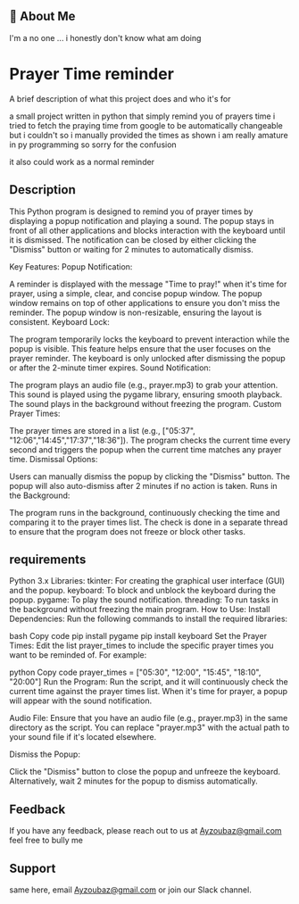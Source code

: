 
## 🚀 About Me
I'm a no one ...
i honestly don't know what am doing 


#  Prayer Time reminder

A brief description of what this project does and who it's for

a small project written in python that simply remind you of prayers time i tried to fetch the praying time from google to be automatically changeable but i couldn't so i manually provided the times as shown i am really amature in py programming so sorry for the confusion 

it also could work as a normal reminder 



## Description
This Python program is designed to remind you of prayer times by displaying a popup notification and playing a sound. The popup stays in front of all other applications and blocks interaction with the keyboard until it is dismissed. The notification can be closed by either clicking the "Dismiss" button or waiting for 2 minutes to automatically dismiss.

Key Features:
Popup Notification:

A reminder is displayed with the message "Time to pray!" when it's time for prayer, using a simple, clear, and concise popup window.
The popup window remains on top of other applications to ensure you don't miss the reminder.
The popup window is non-resizable, ensuring the layout is consistent.
Keyboard Lock:

The program temporarily locks the keyboard to prevent interaction while the popup is visible. This feature helps ensure that the user focuses on the prayer reminder.
The keyboard is only unlocked after dismissing the popup or after the 2-minute timer expires.
Sound Notification:

The program plays an audio file (e.g., prayer.mp3) to grab your attention. This sound is played using the pygame library, ensuring smooth playback.
The sound plays in the background without freezing the program.
Custom Prayer Times:

The prayer times are stored in a list (e.g.,  ["05:37", "12:06","14:45","17:37","18:36"]).
The program checks the current time every second and triggers the popup when the current time matches any prayer time.
Dismissal Options:

Users can manually dismiss the popup by clicking the "Dismiss" button.
The popup will also auto-dismiss after 2 minutes if no action is taken.
Runs in the Background:

The program runs in the background, continuously checking the time and comparing it to the prayer times list.
The check is done in a separate thread to ensure that the program does not freeze or block other tasks.
## requirements
Python 3.x
Libraries:
tkinter: For creating the graphical user interface (GUI) and the popup.
keyboard: To block and unblock the keyboard during the popup.
pygame: To play the sound notification.
threading: To run tasks in the background without freezing the main program.
How to Use:
Install Dependencies: Run the following commands to install the required libraries:

bash
Copy code
pip install pygame
pip install keyboard
Set the Prayer Times: Edit the list prayer_times to include the specific prayer times you want to be reminded of. For example:

python
Copy code
prayer_times = ["05:30", "12:00", "15:45", "18:10", "20:00"]
Run the Program: Run the script, and it will continuously check the current time against the prayer times list. When it's time for prayer, a popup will appear with the sound notification.

Audio File: Ensure that you have an audio file (e.g., prayer.mp3) in the same directory as the script. You can replace "prayer.mp3" with the actual path to your sound file if it's located elsewhere.

Dismiss the Popup:

Click the "Dismiss" button to close the popup and unfreeze the keyboard.
Alternatively, wait 2 minutes for the popup to dismiss automatically.
## Feedback

If you have any feedback, please reach out to us at Ayzoubaz@gmail.com 
feel free to bully me 


## Support

same  here, email Ayzoubaz@gmail.com or join our Slack channel.

